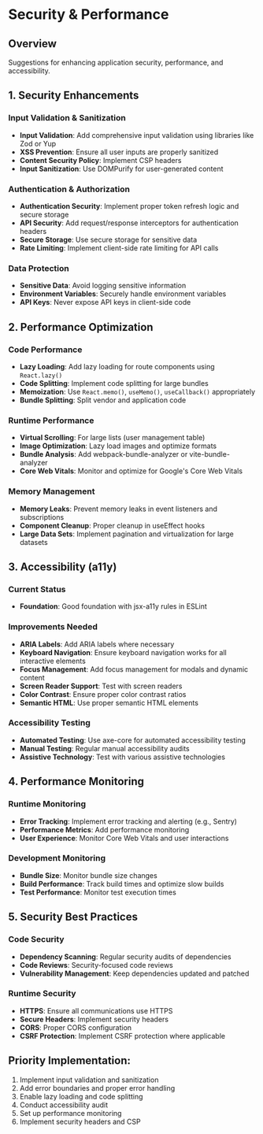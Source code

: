 # Security & Performance

## Overview
Suggestions for enhancing application security, performance, and accessibility.

## 1. Security Enhancements

### Input Validation & Sanitization
- **Input Validation**: Add comprehensive input validation using libraries like Zod or Yup
- **XSS Prevention**: Ensure all user inputs are properly sanitized
- **Content Security Policy**: Implement CSP headers
- **Input Sanitization**: Use DOMPurify for user-generated content

### Authentication & Authorization
- **Authentication Security**: Implement proper token refresh logic and secure storage
- **API Security**: Add request/response interceptors for authentication headers
- **Secure Storage**: Use secure storage for sensitive data
- **Rate Limiting**: Implement client-side rate limiting for API calls

### Data Protection
- **Sensitive Data**: Avoid logging sensitive information
- **Environment Variables**: Securely handle environment variables
- **API Keys**: Never expose API keys in client-side code

## 2. Performance Optimization

### Code Performance
- **Lazy Loading**: Add lazy loading for route components using `React.lazy()`
- **Code Splitting**: Implement code splitting for large bundles
- **Memoization**: Use `React.memo()`, `useMemo()`, `useCallback()` appropriately
- **Bundle Splitting**: Split vendor and application code

### Runtime Performance
- **Virtual Scrolling**: For large lists (user management table)
- **Image Optimization**: Lazy load images and optimize formats
- **Bundle Analysis**: Add webpack-bundle-analyzer or vite-bundle-analyzer
- **Core Web Vitals**: Monitor and optimize for Google's Core Web Vitals

### Memory Management
- **Memory Leaks**: Prevent memory leaks in event listeners and subscriptions
- **Component Cleanup**: Proper cleanup in useEffect hooks
- **Large Data Sets**: Implement pagination and virtualization for large datasets

## 3. Accessibility (a11y)

### Current Status
- **Foundation**: Good foundation with jsx-a11y rules in ESLint

### Improvements Needed
- **ARIA Labels**: Add ARIA labels where necessary
- **Keyboard Navigation**: Ensure keyboard navigation works for all interactive elements
- **Focus Management**: Add focus management for modals and dynamic content
- **Screen Reader Support**: Test with screen readers
- **Color Contrast**: Ensure proper color contrast ratios
- **Semantic HTML**: Use proper semantic HTML elements

### Accessibility Testing
- **Automated Testing**: Use axe-core for automated accessibility testing
- **Manual Testing**: Regular manual accessibility audits
- **Assistive Technology**: Test with various assistive technologies

## 4. Performance Monitoring

### Runtime Monitoring
- **Error Tracking**: Implement error tracking and alerting (e.g., Sentry)
- **Performance Metrics**: Add performance monitoring
- **User Experience**: Monitor Core Web Vitals and user interactions

### Development Monitoring
- **Bundle Size**: Monitor bundle size changes
- **Build Performance**: Track build times and optimize slow builds
- **Test Performance**: Monitor test execution times

## 5. Security Best Practices

### Code Security
- **Dependency Scanning**: Regular security audits of dependencies
- **Code Reviews**: Security-focused code reviews
- **Vulnerability Management**: Keep dependencies updated and patched

### Runtime Security
- **HTTPS**: Ensure all communications use HTTPS
- **Secure Headers**: Implement security headers
- **CORS**: Proper CORS configuration
- **CSRF Protection**: Implement CSRF protection where applicable

## Priority Implementation:
1. Implement input validation and sanitization
2. Add error boundaries and proper error handling
3. Enable lazy loading and code splitting
4. Conduct accessibility audit
5. Set up performance monitoring
6. Implement security headers and CSP